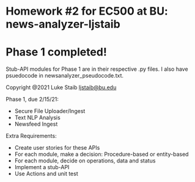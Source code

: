 # Homework #2 for EC500 at BU: news-analyzer-ljstaib

# Phase 1 completed!

Stub-API modules for Phase 1 are in their respective .py files. I also have psuedocode in newsanalyzer_pseudocode.txt.

Copyright @2021 
Luke Staib 
ljstaib@bu.edu

Phase 1, due 2/15/21:
  - Secure File Uploader/Ingest
  - Text NLP Analysis
  - Newsfeed Ingest

Extra Requirements:
  - Create user stories for these APIs
  - For each module, make a decision:  Procedure-based or entity-based
  - For each module, decide on operations, data and status
  - Implement a stub-API
  - Use Actions and unit test
